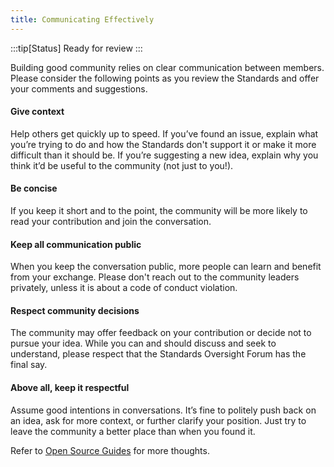 ```yaml
---
title: Communicating Effectively
---
```


:::tip[Status]
Ready for review
:::

Building good community relies on clear communication between  members.  Please consider the following points as you review the Standards and offer your comments and suggestions.

#### Give context

Help others get quickly up to speed. If you’ve found an issue, explain what you’re trying to do and how the Standards don't support it or make it more difficult than it should be. If you’re suggesting a new idea, explain why you think it’d be useful to the community (not just to you!).

#### Be concise

If you keep it short and to the point, the community will be more likely to read your contribution and join the conversation.

#### Keep all communication public

When you keep the conversation public, more people can learn and benefit from your exchange. Please don't reach out to the community leaders privately, unless it is about a code of conduct violation.

#### Respect community decisions

The community may offer feedback on your contribution or decide not to pursue your idea. While you can and should discuss and seek to understand, please respect that the Standards Oversight Forum has the final say.

#### Above all, keep it respectful

Assume good intentions in conversations. It’s fine to politely push back on an idea, ask for more context, or further clarify your position. Just try to leave the community a better place than when you found it.

Refer to [Open Source Guides](https://opensource.guide/how-to-contribute/#how-to-submit-a-contribution) for more thoughts.
